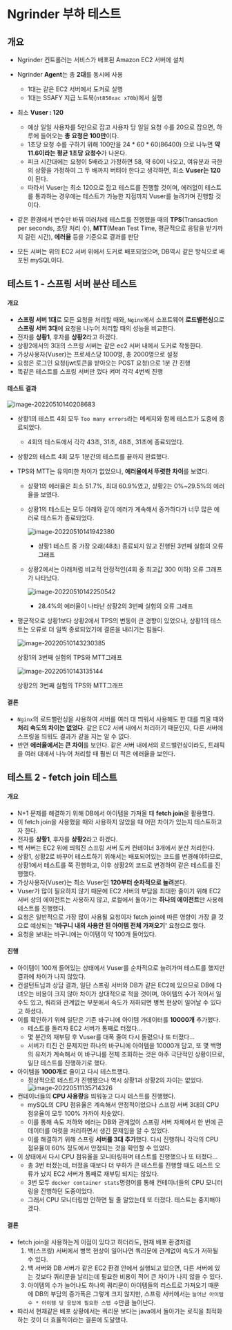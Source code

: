 # Ngrinder 부하 테스트



## 개요

- Ngrinder 컨트롤러는 서비스가 배포된 Amazon EC2 서버에 설치
- Ngrinder **Agent**는 총 **2대**를 동시에 사용
  - 1대는 같은 EC2 서버에서 도커로 실행
  - 1대는 SSAFY 지급 노트북(`nt850xac x70b`)에서 실행
- 최소 **Vuser : 120**
  - 예상 일일 사용자를 5만으로 잡고 사용자 당 일일 요청 수를 20으로 잡으면, 하루에 들어오는 **총 요청은 100만**이다.
  - 1초당 요청 수를 구하기 위해 100만을 24 * 60 * 60(86400) 으로 나누면 **약 11.6이라는 평균 1초당 요청수**가 나온다.
  - 피크 시간대에는 요청이 5배라고 가정하면 58, 약 60이 나오고, 여유분과 극한의 상황을 가정하여 그 두 배까지 버텨야 한다고 생각하면, 최소 **Vuser는 120**이 된다.
  - 따라서 Vuser는 최소 120으로 잡고 테스트를 진행할 것이며, 에러없이 테스트를 통과하는 경우에는 테스트가 가능한 지점까지 Vuser를 늘려가며 진행할 것이다.

- 같은 환경에서 변수만 바꿔 여러차례 테스트를 진행했을 때의 **TPS**(Transaction per seconds, 초당 처리 수), **MTT**(Mean Test Time, 평균적으로 응답을 받기까지 걸린 시간), **에러율** 등을 기준으로 결과를 판단
- 모든 서버는 위의 EC2 서버 위에서 도커로 배포되었으며, DB역시 같은 방식으로 배포된 mySQL이다.

## 테스트 1 - 스프링 서버 분산 테스트

#### 개요

- **스프링 서버 1대**로 모든 요청을 처리할 때와, `Nginx`에서 소프트웨어 **로드밸런싱**으로 **스프링 서버 3대**에 요청을 나누어 처리할 때의 성능을 비교한다.
- 전자를 **상황1**, 후자를 **상황2**라고 하겠다.
- 상황2에서의 3대의 스프링 서버는 같은 ec2 서버 내에서 도커로 작동한다.
- 가상사용자(Vuser)는 프로세스당 1000명, 총 2000명으로 설정
- 요청은 로그인 요청(jwt토큰을 받아오는 POST 요청)으로 1분 간 진행
- 똑같은 테스트를 스프링 서버만 껐다 켜며 각각 4번씩 진행

#### 테스트 결과

![image-20220510140208683](README_Traffic_test.assets/image-20220510140208683.png)

- 상황1의 테스트 4회 모두 `Too many errors`라는 메세지와 함께 테스트가 도중에 종료되었다.

  - 4회의 테스트에서 각각 43초, 31초, 48초, 31초에 종료되었다.

- 상황2의 테스트 4회 모두 1분간의 테스트를 끝까지 완료했다.

- TPS와 MTT는 유의미한 차이가 없었으나, **에러율에서 뚜렷한 차이**를 보였다.

  - 상황1의 에러율은 최소 51.7%, 최대 60.9%였고, 상황2는 0%~29.5%의 에러율을 보였다.

  - 상황1의 테스트는 모두 아래와 같이 에러가 계속해서 증가하다가 너무 많은 에러로 테스트가 종료되었다.

    ![image-20220510141942380](README_Traffic_test.assets/image-20220510141942380.png)

    - 상황1 테스트 중 가장 오래(48초) 종료되지 않고 진행된 3번째 실험의 오류 그래프

  - 상황2에서는 아래처럼 비교적 안정적인(4회 중 최고값 300 이하) 오류 그래프가 나타났다.

    ![image-20220510142250542](README_Traffic_test.assets/image-20220510142250542.png)

    - 28.4%의 에러율이 나타난 상황2의 3번째 실험의 오류 그래프

- 평균적으로 상황1보다 상황2에서 TPS의 변동이 큰 경향이 있었으나, 상황1의 테스트는 오류로 더 일찍 종료되었기에 결론을 내리기는 힘들다.

  ![image-20220510143230385](README_Traffic_test.assets/image-20220510143230385.png)

  상황1의 3번째 실험의 TPS와 MTT그래프

  ![image-20220510143135144](README_Traffic_test.assets/image-20220510143135144.png)

  상황2의 3번째 실험의 TPS와 MTT그래프

#### 결론

- `Nginx`의 로드밸런싱을 사용하여 서버를 여러 대 띄워서 사용해도 한 대를 띄울 때와 **처리 속도의 차이는 없었다**. 같은 EC2 서버 내에서 처리하기 때문인지, 다른 서버에 스프링을 띄워도 결과가 같을 지는 알 수 없다.
- 반면 **에러율에서는 큰 차이**를 보인다. 같은 서버 내에서의 로드밸런싱이라도, 트래픽을 여러 대에서 나누어 처리할 때 훨씬 더 적은 에러율을 보인다.



## 테스트 2 - fetch join 테스트

#### 개요

- N+1 문제를 해결하기 위해 DB에서 아이템을 가져올 때 **fetch join**을 활용했다.
- 이 fetch join을 사용했을 때와 사용하지 않았을 때 어떤 차이가 있는지 테스트하고자 한다.
- 전자를 **상황1**, 후자를 **상황2**라고 하겠다.
- 백 서버는 EC2 위에 띄워진 스프링 서버 도커 컨테이너 3개에서 분산 처리한다.
- 상황1, 상황2로 바꾸어 테스트하기 위해서는 배포되어있는 코드를 변경해야하므로, 상황1에서 테스트를 쭉 진행하고, 이후 상황2의 코드로 변경하여 같은 테스트를 진행했다.
- 가상사용자(Vuser)는 최소 Vuser인 **120부터 순차적으로 늘려**본다.
- Vuser가 많이 필요하지 않기 때문에 EC2 서버의 부담을 최대한 줄이기 위해 EC2 서버 상의 에이전트는 사용하지 않고, 로컬에서 돌아가는 **하나의 에이전트**만 사용해 테스트를 진행했다.
- 요청은 일반적으로 가장 많이 사용될 요청이자 fetch join에 따른 영향이 가장 클 것으로 예상되는 **'바구니 내의 사용안 된 아이템 전체 가져오기'** 요청으로 했다.
- 요청을 보내는 바구니에는 아이템이 약 100개 들어있다.



#### 진행

- 아이템이 100개 들어있는 상태에서 Vuser를 순차적으로 늘려가며 테스트를 했지만 결과에 차이가 나지 않았다. 
- 컨설턴트님과 상담 결과, 일단 스프링 서버와 DB가 같은 EC2에 있으므로 DB에 다녀오는 비용이 크지 않아 차이가 상대적으로 적을 것이며, 아이템의 수가 적어서 일 수도 있고, 쿼리와 관계없는 부분에서 속도가 저하되면 병목 현상이 일어날 수 있다고 하셨다.
- 이를 확인하기 위해 일단은 기존 바구니에 아이템 가데이터를 **10000개** 추가했다.
  - 테스트를 돌리자 EC2 서버가 통째로 터졌다...
  - 몇 분간의 재부팅 후 Vuser를 대폭 줄여 다시 돌렸으나 또 터졌다...
  - 서버가 터진 건 문제지만 하나의 바구니에 아이템을 10000개 담고, 또 몇 백명의 유저가 계속해서 이 바구니를 전체 조회하는 것은 아주 극단적인 상황이므로, 일단 테스트를 진행하기로 했다.
- 아이템을 **1000개**로 줄이고 다시 테스트했다.
  - 정상적으로 테스트가 진행됐으나 역시 상황1과 상황2의 차이는 없었다.![image-20220511135714326](README_Traffic_test.assets/image-20220511135714326.png)
- 컨테이너들의 **CPU 사용량**을 띄워놓고 다시 테스트를 진행했다.
  - mySQL의 CPU 점유율은 계속해서 안정적이었으나 스프링 서버 3대의 CPU 점유율이 모두 100% 가까이 치솟았다.
  - 이를 통해 속도 저하와 에러는 DB와 관계없이 스프링 서버 자체에서 한 번에 큰 데이터를 여럿을 처리하면서 생긴 문제임을 알 수 있었다.
  - 이를 해결하기 위해 스프링 **서버를 3대 추가**했다. 다시 진행하니 각각의 CPU 점유율이 60% 정도에서 안정되는 것을 확인할 수 있었다.
- 이 상태에서 다시 CPU 점유율을 모니터링하며 테스트를 진행했으나 또 터졌다...
  - 총 3번 터졌는데, 터졌을 때보다 더 부하가 큰 테스트를 진행할 때도 테스트 오류가 났지 EC2 서버가 통째로 재부팅 되지는 않았다. 
  - 3번 모두 `docker container stats`명령어를 통해 컨테이너들의 CPU 모니터링을 진행하던 도중이었다.
  - 그래서 CPU 모니터링만 안하면 될 줄 알았는데 또 터졌다. 테스트는 중지해야겠다.

#### 결론

- fetch join을 사용하는게 이점이 있다고 하더라도, 현재 배포 환경처럼
  1. 백(스프링) 서버에서 병목 현상이 일어나면 쿼리문에 관계없이 속도가 저하될 수 있다.
  2. 백 서버와 DB 서버가 같은 EC2 환경 안에서 실행되고 있으면, 다른 서버에 있는 것보다 쿼리문을 날리는데 필요한 비용이 적어 큰 차이가 나지 않을 수 있다.
  3. 아이템의 수가 늘어나도 하나의 쿼리문이 아이템들의 리스트로 가져오기 때문에 DB의 부담의 증가폭은 그렇게 크지 않지만, 스프링 서버에서는 `늘어난 아이템 수 * 아이템 당 응답에 필요한 스텝 수`만큼 늘어난다. 
- 따라서 현재같은 배포 상황에서는 쿼리문 보다는 java에서 돌아가는 로직을 최적화하는 것이 더 효율적이라는 결론에 도달했다.
